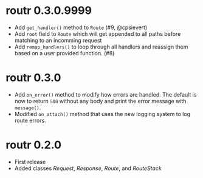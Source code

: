 # routr 0.3.0.9999

* Add `get_handler()` method to `Route` (#9, @cpsievert)
* Add `root` field to `Route` which will get appended to all paths before 
  matching to an incomming request
* Add `remap_handlers()` to loop through all handlers and reassign them based on
  a user provided function. (#8)

# routr 0.3.0

* Add `on_error()` method to modify how errors are handled. The default is now 
  to return `500` without any body and print the error message with `message()`.
* Modified `on_attach()` method that uses the new logging system to log route
  errors.

# routr 0.2.0

* First release
* Added classes *Request*, *Response*, *Route*, and *RouteStack*
